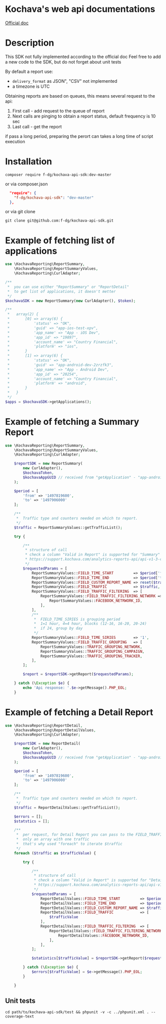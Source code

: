 Kochava's web api documentations
================================

[Official doc](https://support.kochava.com/analytics-reports-api/api-v1-3-requesting-and-scheduling-reports)

Description
===========

This SDK not fully implemented according to the official doc
Feel free to add a new code to the SDK, but do not forget about unit tests

By default a report use:
 + ```delivery_format``` as JSON", "CSV" not implemented
 + a timezone is UTC

Obtaining reports are based on queues, this means several request to the api:

 1. First call - add request to the queue of report
 2. Next calls are pinging to obtain a report status, default frequency is 10 sec 
 3. Last call - get the report

if pass a long period, preparing the perort can takes a long time of script execution
 
Installation
============

```shell
composer require f-dg/kochava-api-sdk:dev-master
```
or via composer.json

```json
  "require": {
    "f-dg/kochava-api-sdk": "dev-master"
  },
```

or via git clone

```shell
git clone git@github.com:f-dg/kochava-api-sdk.git
```

Example of fetching list of applications
========================================

```php
use \KochavaReporting\ReportSummary,
    \KochavaReporting\ReportSummaryValues,
    \KochavaReporting\CurlAdapter;

/**
 *  you can use either "ReportSummary" or "ReportDetail" 
 *  to get list of applications, it doesn't metter
 */
$kochavaSDK = new ReportSummary(new CurlAdapter(), $token);

/**
 *   array(2) {
 *       [0] => array(6) {
 *           'status' => "OK",
 *           'guid' => "app-ios-test-xpv",
 *           'app_name' => "App - iOS Dev",
 *           'app_id' => "19897",
 *           'account_name' => "Country Financial",
 *           'platform' => "ios",
 *       }
 *       [1] => array(6) {
 *           'status' => "OK",
 *           'guid' => "app-android-dev-2zrzfk3",
 *           'app_name' => "App - Android Dev",
 *           'app_id' => "20254",
 *           'account_name' => "Country Financial",
 *           'platform' => "android",
 *       }
 *   }
 */ 
$apps = $kochavaSDK->getApplications();
```

Example of fetching a Summary Report
====================================

```php
use \KochavaReporting\ReportSummary,
    \KochavaReporting\ReportSummaryValues,
    \KochavaReporting\CurlAdapter;

    $reportSDK = new ReportSummary(
        new CurlAdapter(),
        $kochavaToken,
        $kochavaAppGUID // received from "getApplication" - "app-android-dev-2zrzfk3"
    );

    $period = [
        'from' => '1497819600',
        'to' => '1497906000'
    ];

    /**
     *  Traffic type and counters needed on which to report.
     */
    $traffic = ReportSummaryValues::getTrafficList();

    try { 

        /**
         * structure of call
         * check a column "Valid in Report" is supported for "Summary"
         * https://support.kochava.com/analytics-reports-api/api-v1-3-call-structure
         */
        $requestedParams = [
            ReportSummaryValues::FIELD_TIME_START         => $period['from'],
            ReportSummaryValues::FIELD_TIME_END           => $period['to'],
            ReportSummaryValues::FIELD_CUSTOM_REPORT_NAME => reset($traffic),
            ReportSummaryValues::FIELD_TRAFFIC            => $traffic,
            ReportSummaryValues::FIELD_TRAFFIC_FILTERING  => [
                ReportSummaryValues::FIELD_TRAFFIC_FILTERING_NETWORK => [
                    ReportSummaryValues::FACEBOOK_NETRWORK_ID,
                ],
            ],
            /**
             *  FIELD_TIME_SIRIES is grouping period  
             *  1=1 hour, 4=4 hour, blocks (12-16, 16-20, 20-24)
             *  if 24, group by day
             */
            ReportSummaryValues::FIELD_TIME_SIRIES        => '1',
            ReportSummaryValues::FIELD_TRAFFIC_GROUPING   => [
                ReportSummaryValues::TRAFFIC_GROUPING_NETWORK,
                ReportSummaryValues::TRAFFIC_GROUPING_CAMPAIGN,
                ReportSummaryValues::TRAFFIC_GROUPING_TRACKER,
            ],
        ];

        $report = $reportSDK->getReport($requestedParams);

    } catch (\Exception $e) {
        echo 'Api response: '.$e->getMessage().PHP_EOL;
    }
```


Example of fetching a Detail Report
====================================

```php
use \KochavaReporting\ReportDetail,
    \KochavaReporting\ReportDetailValues,
    \KochavaReporting\CurlAdapter;

    $reportSDK = new ReportDetail(
        new CurlAdapter(),
        $kochavaToken,
        $kochavaAppGUID // received from "getApplication" - "app-android-dev-2zrzfk3"
    );

    $period = [
        'from' => '1497819600',
        'to' => '1497906000'
    ];

    /**
     *  Traffic type and counters needed on which to report.
     */
    $traffic = ReportDetailValues::getTrafficList();

    $errors = []; 
    $statstics = [];

    /**
     *  per request, for Detail Report you can pass to the FIELD_TRAFFIC 
     *  only an array with one traffic
     *  that's why used "foreach" to iterate $traffic
     */
    foreach ($traffic as $trafficValue) {

        try { 

            /**
             * structure of call
             * check a column "Valid in Report" is supported for "Detail"
             * https://support.kochava.com/analytics-reports-api/api-v1-3-call-structure
             */
            $requestedParams = [
                ReportDetailValues::FIELD_TIME_START         => $period['from'],
                ReportDetailValues::FIELD_TIME_END           => $period['to'],
                ReportDetailValues::FIELD_CUSTOM_REPORT_NAME => $trafficValue,
                ReportDetailValues::FIELD_TRAFFIC            => [
                    $trafficValue
                ],
                ReportDetailValues::FIELD_TRAFFIC_FILTERING  => [
                    ReportDetailValues::FIELD_TRAFFIC_FILTERING_NETWORK => [
                        ReportDetailValues::FACEBOOK_NETRWORK_ID,
                    ],
                ],
            ];

            $statistics[$trafficValue] = $reportSDK->getReport($requestedParams);

        } catch (\Exception $e) {
            $errors[$trafficValue] = $e->getMessage().PHP_EOL;
        }

    }
```

Unit tests
----------

```shell
cd path/to/kochava-api-sdk/test && phpunit -v -c ../phpunit.xml . --coverage-text
```
